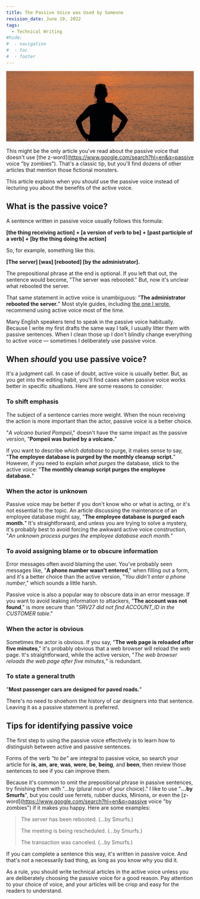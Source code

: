```yaml
---
title: The Passive Voice was Used by Someone
revision_date: June 19, 2022
tags:
  - Technical Writing
#hide:
#  - navigation
#  - toc
#  - footer
---
```


![Featured](_media/pexels-chris-clark-5604850-1600x600.webp)

This might be the only article you've read about the passive voice that doesn't use [the z-word](https://www.google.com/search?hl=en&q=passive voice "by zombies"). That's a classic tip, but you'll find dozens of other articles that mention those fictional monsters. 

This article explains when you *should* use the passive voice instead of lecturing you about the benefits of the active voice. 

## What is the passive voice?

A sentence written in passive voice usually follows this formula:

**[the thing receiving action] + [a version of verb to be] + [past participle of a verb] + [by the thing doing the action]**

So, for example, something like this:

**[The server] [was] [rebooted] [by the administrator].**

The prepositional phrase at the end is optional. If you left that out, the sentence would become, "The server was rebooted." But, now it's unclear what rebooted the server.

That same statement in active voice is unambiguous: "**The administrator rebooted the server.**" Most style guides, including [the one I wrote](https://www.vultr.com/docs/vultr-docs-style-guide), recommend using active voice most of the time. 

Many English speakers tend to speak in the passive voice habitually. Because I write my first drafts the same way I talk, I usually litter them with passive sentences. When I clean those up I don't blindly change everything to active voice — sometimes I deliberately use passive voice.

## When *should* you use passive voice?

It's a judgment call. In case of doubt, active voice is usually better. But, as you get into the editing habit, you'll find cases when passive voice works better in specific situations. Here are some reasons to consider.

### To shift emphasis

The subject of a sentence carries more weight. When the noun receiving the action is more important than the actor, passive voice is a better choice. 

"*A volcano buried Pompeii*," doesn't have the same impact as the passive version, "**Pompeii was buried by a volcano.**" 

If you want to describe *which database* to purge, it makes sense to say, "**The employee database is purged by the monthly cleanup script.**" However, if you need to explain *what purges* the database, stick to the active voice: "**The monthly cleanup script purges the employee database.**"

### When the actor is unknown

Passive voice may be better if you don't know who or what is acting, or it's not essential to the topic. An article discussing the maintenance of an employee database might say, "**The employee database is purged each month.**" It's straightforward, and unless you are trying to solve a mystery, it's probably best to avoid forcing the awkward active voice construction, "*An unknown process purges the employee database each month.*"

### To avoid assigning blame or to obscure information

Error messages often avoid blaming the user. You've probably seen messages like, "**A phone number wasn't entered**," when filling out a form, and it's a better choice than the active version, "*You didn't enter a phone number*," which sounds a little harsh.

Passive voice is also a popular way to obscure data in an error message. If you want to avoid leaking information to attackers, "**The account was not found**," is more secure than "*SRV27 did not find ACCOUNT_ID in the CUSTOMER table*."

### When the actor is obvious

Sometimes the actor is obvious. If you say, "**The web page is reloaded after five minutes**," it's probably obvious that a web browser will reload the web page. It's straightforward, while the active version, "*The web browser reloads the web page after five minutes,*" is redundant.

### To state a general truth

"**Most passenger cars are designed for paved roads.**" 

There's no need to shoehorn the history of car designers into that sentence. Leaving it as a passive statement is preferred.

## Tips for identifying passive voice

The first step to using the passive voice effectively is to learn how to distinguish between active and passive sentences.

Forms of the verb *"to be"* are integral to passive voice, so search your article for **is**, **am**, **are**, **was**, **were**, **be**, **being**, and **been**, then review those sentences to see if you can improve them. 

Because it's common to omit the prepositional phrase in passive sentences, try finishing them with "…by (plural noun of your choice)." I like to use "**…by Smurfs**", but you could use ferrets, rubber ducks, Minions, or even the [z-word](https://www.google.com/search?hl=en&q=passive voice "by zombies") if it makes you happy. Here are some examples:

> The server has been rebooted. (…by Smurfs.)
>
> The meeting is being rescheduled. (…by Smurfs.)
>
> The transaction was canceled. (…by Smurfs.)

If you can complete a sentence this way, it's written in passive voice. And that's not a necessarily bad thing, as long as you know why you did it. 

As a rule, you should write technical articles in the active voice unless you are deliberately choosing the passive voice for a good reason. Pay attention to your choice of voice, and your articles will be crisp and easy for the readers to understand.
